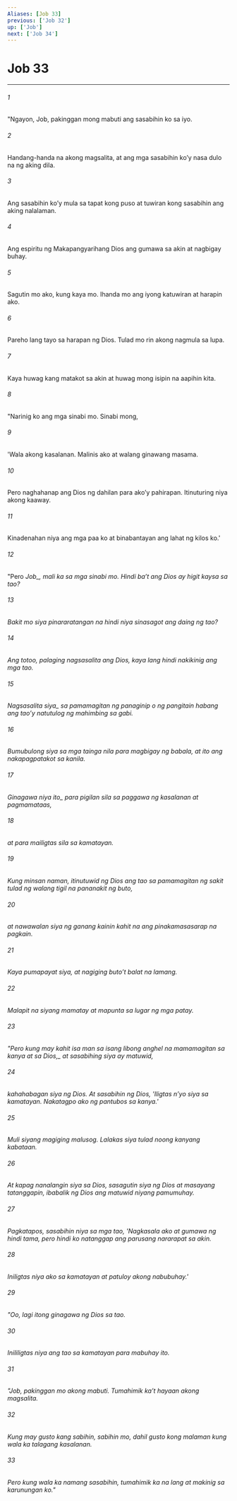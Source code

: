 ```yaml
---
Aliases: [Job 33]
previous: ['Job 32']
up: ['Job']
next: ['Job 34']
---
```

# Job 33

***






















###### 1 










"Ngayon, Job, pakinggan mong mabuti ang sasabihin ko sa iyo. 





















###### 2 










Handang-handa na akong magsalita, at ang mga sasabihin koʼy nasa dulo na ng aking dila. 





















###### 3 










Ang sasabihin koʼy mula sa tapat kong puso at tuwiran kong sasabihin ang aking nalalaman. 





















###### 4 










Ang espiritu ng Makapangyarihang Dios ang gumawa sa akin at nagbigay buhay. 





















###### 5 










Sagutin mo ako, kung kaya mo. Ihanda mo ang iyong katuwiran at harapin ako. 





















###### 6 










Pareho lang tayo sa harapan ng Dios. Tulad mo rin akong nagmula sa lupa. 





















###### 7 










Kaya huwag kang matakot sa akin at huwag mong isipin na aapihin kita. 





















###### 8 










"Narinig ko ang mga sinabi mo. Sinabi mong, 





















###### 9 










'Wala akong kasalanan. Malinis ako at walang ginawang masama. 





















###### 10 










Pero naghahanap ang Dios ng dahilan para akoʼy pahirapan. Itinuturing niya akong kaaway. 





















###### 11 










Kinadenahan niya ang mga paa ko at binabantayan ang lahat ng kilos ko.' 





















###### 12 










"Pero <i class="trans-change">Job_, mali ka sa mga sinabi mo. Hindi baʼt ang Dios ay higit kaysa sa tao? 





















###### 13 










Bakit mo siya pinararatangan na hindi niya sinasagot ang daing ng tao? 





















###### 14 










Ang totoo, palaging nagsasalita ang Dios, kaya lang hindi nakikinig ang mga tao. 





















###### 15 










<i class="trans-change">Nagsasalita siya_ sa pamamagitan ng panaginip o ng pangitain habang ang taoʼy natutulog ng mahimbing sa gabi. 





















###### 16 










Bumubulong siya sa mga tainga nila para magbigay ng babala, at ito ang nakapagpatakot sa kanila. 





















###### 17 










<i class="trans-change">Ginagawa niya ito_ para pigilan sila sa paggawa ng kasalanan at pagmamataas, 





















###### 18 










at para mailigtas sila sa kamatayan. 





















###### 19 










Kung minsan naman, itinutuwid ng Dios ang tao sa pamamagitan ng sakit tulad ng walang tigil na pananakit ng buto, 





















###### 20 










at nawawalan siya ng ganang kainin kahit na ang pinakamasasarap na pagkain. 





















###### 21 










Kaya pumapayat siya, at nagiging butoʼt balat na lamang. 





















###### 22 










Malapit na siyang mamatay at mapunta sa lugar ng mga patay. 





















###### 23 










"Pero kung may kahit isa man sa isang libong anghel na mamamagitan sa kanya <i class="trans-change">at sa Dios,_ at sasabihing siya ay matuwid, 





















###### 24 










kahahabagan siya ng Dios. At sasabihin ng Dios, 'Iligtas nʼyo siya sa kamatayan. Nakatagpo ako ng pantubos sa kanya.' 





















###### 25 










Muli siyang magiging malusog. Lalakas siya tulad noong kanyang kabataan. 





















###### 26 










At kapag nanalangin siya sa Dios, sasagutin siya ng Dios at masayang tatanggapin, ibabalik ng Dios ang matuwid niyang pamumuhay. 





















###### 27 










Pagkatapos, sasabihin niya sa mga tao, 'Nagkasala ako at gumawa ng hindi tama, pero hindi ko natanggap ang parusang nararapat sa akin. 





















###### 28 










Iniligtas niya ako sa kamatayan at patuloy akong nabubuhay.' 





















###### 29 










"Oo, lagi itong ginagawa ng Dios sa tao. 





















###### 30 










Inililigtas niya ang tao sa kamatayan para mabuhay ito. 





















###### 31 










"Job, pakinggan mo akong mabuti. Tumahimik kaʼt hayaan akong magsalita. 





















###### 32 










Kung may gusto kang sabihin, sabihin mo, dahil gusto kong malaman kung wala ka talagang kasalanan. 





















###### 33 










Pero kung wala ka namang sasabihin, tumahimik ka na lang at makinig sa karunungan ko."

